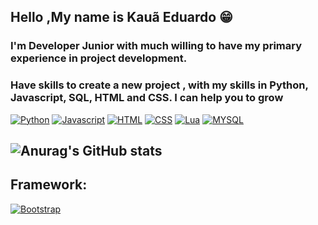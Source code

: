 ## Hello ,My name is Kauã Eduardo 😁

### I'm Developer Junior with much willing to have my primary experience in project development.

### Have skills to create a new project , with my skills in Python, Javascript, SQL, HTML and CSS. I can help you to grow



[![Python](https://img.shields.io/badge/python-3670A0?style=for-the-badge&logo=python&logoColor=ffdd54)](https://img.shields.io/badge/python-3670A0?style=for-the-badge&logo=python&logoColor=ffdd54)
[![Javascript](https://img.shields.io/badge/javascript-%23323330.svg?style=for-the-badge&logo=javascript&logoColor=%23F7DF1E)]()
[![HTML](https://img.shields.io/badge/html5-%23E34F26.svg?style=for-the-badge&logo=html5&logoColor=white)]()
[![CSS](https://img.shields.io/badge/css3-%231572B6.svg?style=for-the-badge&logo=css3&logoColor=white)]()
[![Lua](https://img.shields.io/badge/lua-%232C2D72.svg?style=for-the-badge&logo=lua&logoColor=white)]()
[![MYSQL](https://img.shields.io/badge/mysql-4479A1.svg?style=for-the-badge&logo=mysql&logoColor=white)]()

![Anurag's GitHub stats](https://github-readme-stats.vercel.app/api?username=Whokaua21&show_icons=true&theme=dracula)
--

## Framework:
[![Bootstrap](https://img.shields.io/badge/bootstrap-%238511FA.svg?style=for-the-badge&logo=bootstrap&logoColor=white)]()
